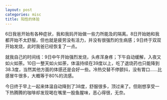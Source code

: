 ```yaml
---
layout: post
categories: misc
title: 阳性的体验
---
```


6日我爸开始有各种症状，我和我妈开始做一些力所能及的隔离。8日开始她和我都开始不太舒服，但也就是疲劳没有活力，并没有很强烈的生病感；9日终于双双开始发烧，此时我爸已经恢复了一点。

就我自己的时间线：9日中午开始强烈发烧，头疼浑身疼；下午自动缓解，入夜又如火如荼。10日一整天如火如荼，体温持续在39度以上，吃了退烧药也只能降到38.3度，当然其他方面的体感还是会好一些。冷热交替不停颤抖，没有胃口……比感冒牛很多，大概等于80%的流感。

今日终于早上一起来体温自动降到了38度，舒服很多，顶过来了。但刚想享受一下热腾腾的咖啡却发现喝在嘴里一股鱼腥味，恶心得很，无奈。
